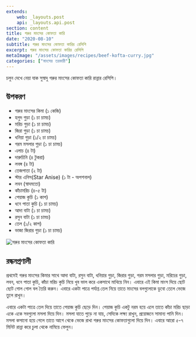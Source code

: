 ```yaml
---
extends:
    web: _layouts.post
    api: _layouts.api.post
section: content
title: গরুর মাংসের কোফতা কারি
date: "2020-08-10"
subtitle: গরুর মাংসের কোফতা কারির রেসিপি
excerpt: গরুর মাংসের কোফতা কারির রেসিপি
metaImage: "/assets/images/recipes/beef-kofta-curry.jpg"
categories: ["মাংসের তরকারী"]
---
```


চলুন দেখে নেয়া যাক সুস্বাদু গরুর মাংসের কোফতা কারি রান্নার রেসিপি।

## উপকরণ

- গরুর মাংসের কিমা (১ কেজি)
- হলুদ গুড়া (১ চা চামচ)
- মরিচ গুড়া (১ চা চামচ)
- জিরা গুড়া (১ চা চামচ)
- ধনিয়া গুড়া (১/২ চা চামচ)
- গরম মসলার গুড়া (১ চা চামচ)
- এলাচ (৪ টা)
- দারুচিনি (৪ টুকরা)
- লবঙ্গ (৪ টা)
- তেজপাতা (২ টা)
- স্টার এনিস(Star Anise) (১ টা - অপশনাল)
- লবন (স্বাদমতো)
- কাঁচামরিচ (৪-৫ টা)
- পেয়াজ কুচি (১ কাপ)
- ধনে পাতা কুচি (১ চা চামচ)
- আদা বাটা (১ চা চামচ)
- রসুন বাটা (১ চা চামচ)
- তেল (১/২ কাপ)
- ভাজা জিরার গুড়া (১ চা চামচ)

![গরুর মাংসের কোফতা কারি](/assets/images/recipes/beef-kofta-curry.jpg)

## রন্ধনপ্রণালী

প্রথমেই গরুর মাংসের কিমার সাথে আদা বাটা, রসুন বাটা, ধনিয়ার গুড়া, জিরার গুড়া, গরম মসলার গুড়া,
মরিচের গুড়া, লবন, ধনে পাতা কুচি, কাঁচা মরিচ কুচি নিয়ে খুব ভাল করে একসাথে মাখিয়ে নিন। এবারে এই
কিমা মাংস দিয়ে ছোট ছোট গোল গোল বল তৈরি করুন। এবারে একটা পাত্রে পর্যাপ্ত তেল নিয়ে তাতে মাংসের
বলগুলোকে ডুবো তেলে ভেজে তুলে রাখুন।

এবারে একটা পাত্রে তেল দিয়ে তাতে পেয়াজ কুচি ছেড়ে দিন। পেয়াজ কুচি একটু নরম হয়ে এলে তাতে কাঁচা মরিচ
ছাড়া একে একে সবগুলো মসলা দিয়ে দিন। মসলা যাতে পুড়ে না যায়, সেদিকে লক্ষ্য রাখুন, প্রয়োজনে সামান্য
পানি দিন। মসলা কসানো হয়ে গেলে তাতে আগে থেকে ভেজে রাখা গরুর মাংসের কোফতাগুলো দিয়ে দিন। এবারে
আরো ৫-৭ মিনিট রান্না করে চুলা থেকে নামিয়ে ফেলুন।
